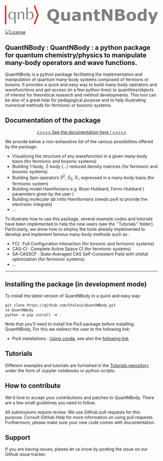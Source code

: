 <p align="center">
  <img src="logo.png" width="700">  
</p> 
   
 
[![License](https://img.shields.io/badge/License-Apache%202.0-blue.svg)](https://opensource.org/licenses/Apache-2.0)

## QuantNBody : QuantNBody : a python package for quantum chemistry/physics to manipulate many-body operators and wave functions.


QuantNBody is a python package facilitating the implementation and manipulation of quantum many-body systems
composed of fermions or bosons.
It provides a quick and easy way to build many-body operators and wavefunctions and get access
(in a few python lines) to quantities/objects of interest for theoretical research and method developments. This tool can be also of a great help for pedagogical purpose and to help illustrating numerical methods for fermionic or bosonic systems. 

 ## Documentation of the package

<div style="text-align: center;">
  
[>>>>> See the documentation here ! <<<<<](https://quantnbody.readthedocs.io/en/latest/) 
                                                                                        
</div>

We provide below a non-exhaustive list of the various possibilities offered by the package:

- Visualizing the structure of any wavefunction in a given many-body basis (for fermionic and bosonic systems)
- Building 1-body, 2-body (...) reduced density matrices (for fermionic and bosonic systems)
- Building Spin operators $S^2$, $S_Z$, $S_+$  expressed in a many-body basis (for fermionic system)
- Building model Hamiltonians e.g. Bose-Hubbard, Fermi-Hubbard ( parameters given by the user )
- Building molecular *ab initio* Hamiltonians (needs psi4 to provide the electronic integrals)
- ...

To illustrate how to use this package, several example codes and tutorials have been implemented 
to help the new users (see the ''Tutorials'' folder).
Particularly, we show how to employ the tools already implemented to 
develop and implement famous many-body methods such as :
- FCI : Full Configuration Interaction (for bosonic and fermionic systems)
- CAS-CI : Complete Active Space CI  (for fermionic systems)
- SA-CASSCF : State-Averaged CAS Self-Consistent Field with orbital optimization (for fermionic systems)
- ...

 
--- 

 ## Installing the package (in development mode)
To install the latest version of QuantNBody in a quick and easy way:

```
git clone https://github.com/SYalouz/QuantNBody.git
cd QuantNBody
python -m pip install -e .
```
 
 Note that you'll need to install the Psi4 package before installing QuantNBody. For this we redirect the user to the following link:
 
 - Psi4 installations : [Using conda](https://anaconda.org/psi4/psi4), see also the [following link](https://psicode.org/psi4manual/1.2.1/conda.html)

 ## Tutorials
 
Different examples and tutorials are furnished in the [Tutorials repository](https://github.com/SYalouz/QuantNBody/tree/main/Tutorials) under the form of Jupyter notebooks or python scripts.  


 ## How to contribute


We'd love to accept your contributions and patches to QuantNBody. There are a few small guidelines you need to follow.  

All submissions require review. We use GitHub pull requests for this purpose. Consult GitHub Help for more information on using pull requests. Furthermore, please make sure your new code comes with documentation.


 ## Support
 
If you are having issues, please let us know by posting the issue on our Github issue tracker.
  
